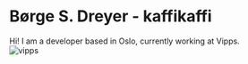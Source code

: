 <!--
**kaffikaffi/kaffikaffi** is a ✨ _special_ ✨ repository because its `README.md` (this file) appears on your GitHub profile.

Here are some ideas to get you started:

- 🔭 I’m currently working on ...
- 🌱 I’m currently learning ...
- 👯 I’m looking to collaborate on ...
- 🤔 I’m looking for help with ...
- 💬 Ask me about ...
- 📫 How to reach me: ...
- 😄 Pronouns: ...

-->
# Børge S. Dreyer - kaffikaffi  
Hi! I am a developer based in Oslo, currently working at Vipps.   
![vipps](https://media2.giphy.com/media/ge3MiKLcZC6KAvrZBP/giphy.gif)

